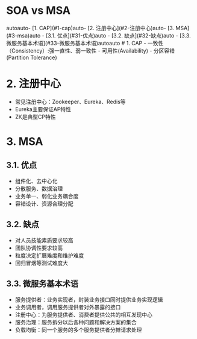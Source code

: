 <h1> SOA vs MSA </h1>
<!-- TOC -->autoauto- [1. CAP](#1-cap)auto- [2. 注册中心](#2-注册中心)auto- [3. MSA](#3-msa)auto    - [3.1. 优点](#31-优点)auto    - [3.2. 缺点](#32-缺点)auto    - [3.3. 微服务基本术语](#33-微服务基本术语)autoauto<!-- /TOC -->
# 1. CAP
- 一致性（Consistency）:强一直性、弱一致性
- 可用性(Availability)
- 分区容错(Partition Tolerance)

# 2. 注册中心
- 常见注册中心：Zookeeper、Eureka、Redis等
- Eureka主要保证AP特性
- ZK是典型CP特性

# 3. MSA

## 3.1. 优点
- 组件化、去中心化
- 分散服务、数据治理
- 业务单一、弱化业务耦合度
- 容错设计、资源合理分配

## 3.2. 缺点
- 对人员技能素质要求较高
- 团队协调性要求较高
- 粒度决定扩展难度和维护难度
- 回归冒烟等测试难度大

## 3.3. 微服务基本术语
- 服务提供者：业务实现者，封装业务接口同时提供业务实现逻辑
- 业务调用者，调用服务提供者对外暴露的接口
- 注册中心：为服务提供者、消费者提供公共的相互发现中心
- 服务治理：服务拆分以后各种问题和解决方案的集合
- 负载均衡：同一个服务的多个服务提供者分摊请求处理